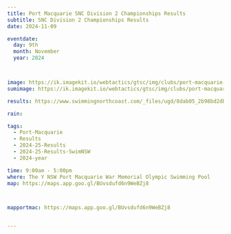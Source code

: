 ```yaml
---
title: Port Macquarie SNC Division 2 Championships Results
subtitle: SNC Division 2 Championships Results
date: 2024-11-09

eventdate:
  day: 9th
  month: November
  year: 2024



image: https://ik.imagekit.io/webtactics/gtsc/img/clubs/port-macquarie-swimming-club-600x400.jpg
sumimage: https://ik.imagekit.io/webtactics/gtsc/img/clubs/port-macquarie-swimming-club-400x600.jpg

results: https://www.swimmingnorthcoast.com/_files/ugd/8dab05_2b98bd2dbc194a6988c4e7918d19c206.pdf

rain:

tags:
  - Port-Macquarie
  - Results
  - 2024-25-Results
  - 2024-25-Results-SwimNSW
  - 2024-year

time: 9:00am - 5:00pm
where: The Y NSW Port Macquarie War Memorial Olympic Swimming Pool
map: https://maps.app.goo.gl/BUvsdufd6n9WeBZj8



mapportmac: https://maps.app.goo.gl/BUvsdufd6n9WeBZj8


---
```





